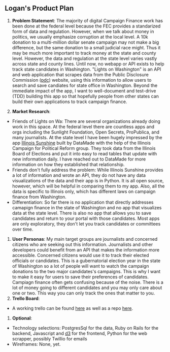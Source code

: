 ## Logan's Product Plan
1. __Problem Statement__: The majority of digital Campaign Finance work has been done at the federal level because the FEC provides a standarized form of data and regulation. However, when we talk about money in politics, we usually emphasize corruption at the local level. A 10k donation to a multi-million dollar senate campaign may not make a big difference, but the same donation to a small judicial race might. Thus it may be much more important to track money at the state and county level. However, the data and regulation at the state level varies vastly across state and county lines. Until now, no webapp or API exists to help track state candidates in Washington. "Lights on Washington" is an API and web application that scrapes data from the Public Disclosure Commission ([pdc](pdc)) website, using this information to allow users to search and save candiates for state office in Washington. Beyond the immediate impact of the app, I want to well-document and test-drive (TDD) building this app so that hopefully people from other states can build their own applications to track campaign finance.  

1. __Market Research__: 
  - Friends of Lights on Wa: There are several organizations already doing work in this space. At the federal level there are countless apps and orgs including the Sunlight Foundation, Open Secrets, ProPublica, and many journalists. At the state level I have been hugely impressed by the app [Illinois Sunshine](is) built by DataMade with the help of the Illinois Campaign for Political Reform group. They took data from the Illinois Board of Elections and put it into easy to read tables that update with new information daily. I have reached out to DataMade for more information on how they established that relationship.
  - Friends don't fully address the problem: While Illinois Sunshine provides a lot of information and wrote an API, they do not have any data visualizations of the data and their app is in Python. It is all open source, however, which will be helpful in comparing them to my app. Also, all the data is specific to Illinois only, which has different laws on campaign finance from Washington. 
  - Differentiation: So far there is no application that directly addresses camapign finance in the state of Washington and no app that visualizes data at the state level. There is also no app that allows you to save candidates and return to your portal with those candidates. Most apps are only exploratory, they don't let you track candidates or committees over time. 

1. __User Personas__: My main target groups are journalists and concerned citizens who are seeking out this information. Journalists and other developers could benefit from an API that makes the information more accessible. Concerned citizens would use it to track their elected officials or candidates. This is a gubernatorial election year in the state of Washington so a lot of people will want to watch the campaign donations to the two major candidates's campaigns. This is why I want to make it easy for users to save their preferences of candidates. Campiagn finance often gets confusing because of the noise. There is a lot of money going to different candidates and you may only care about one or two. This way you can only track the ones that matter to you.
1. __Trello Board__:
  - A working trello can be found [here](trello) as well as a repo [here](repo).

1. __Optional__:
  - Technology selections: PostgresSql for the data, Ruby on Rails for the backend, Javascript and [d3](d3tut) for the frontend, Python for the web scrapper, possibly Twillio for emails 
  - Wireframes: None, yet.

[repo]: https://github.com/loganmeetsworld/lights_on_wa
[pdc]: pdc.wa.gov
[is]: https://www.illinoissunshine.org/about/
[trello]: https://trello.com/b/9jQs2sE7/capstone
[d3tut]: http://alignedleft.com/tutorials/d3/using-your-data